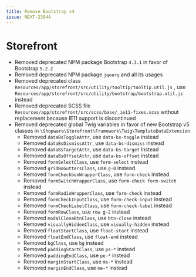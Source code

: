```yaml
---
title: Remove Bootstrap v4
issue: NEXT-23944
---
```

# Storefront
* Removed deprecated NPM package Bootstrap `4.3.1` in favor of Bootstrap `5.2.2`
* Removed deprecated NPM package `jquery` and all its usages
* Removed deprecated class `Resources/app/storefront/src/utility/tooltip/tooltip.util.js` , use `Resources/app/storefront/src/utility/bootstrap/bootstrap.util.js` instead
* Removed deprecated SCSS file `Resources/app/storefront/src/scss/base/_ie11-fixes.scss` without replacement because IE11 support is discontinued
* Removed deprecated global Twig variables in favor of new Bootstrap v5 classes in `\Shopware\Storefront\Framework\Twig\TemplateDataExtension`
    * Removed `dataBsToggleAttr`, use `data-bs-toggle` instead
    * Removed `dataBsDismissAttr`, use `data-bs-dismiss` instead
    * Removed `dataBsTargetAttr`, use `data-bs-target` instead
    * Removed `dataBsOffsetAttr`, use `data-bs-offset` instead
    * Removed `formSelectClass`, use `form-select` instead
    * Removed `gridNoGuttersClass`, use `g-0` instead
    * Removed `formCheckboxWrapperClass`, use `form-check` instead
    * Removed `formSwitchWrapperClass`, use `form-check form-switch` instead
    * Removed `formRadioWrapperClass`, use `form-check` instead
    * Removed `formCheckInputClass`, use `form-check-input` instead
    * Removed `formCheckLabelClass`, use `form-check-label` instead
    * Removed `formRowClass`, use `row g-2` instead
    * Removed `modalCloseBtnClass`, use `btn-close` instead
    * Removed `visuallyHiddenClass`, use `visually-hidden` instead
    * Removed `floatStartClass`, use `float-start` instead
    * Removed `floatEndClass`, use `float-end` instead
    * Removed `bgClass`, use `bg` instead
    * Removed `paddingStartClass`, use `ps-*` instead
    * Removed `paddingEndClass`, use `pe-*` instead
    * Removed `marginStartClass`, use `ms-*` instead
    * Removed `marginEndClass`, use `me-*` instead
